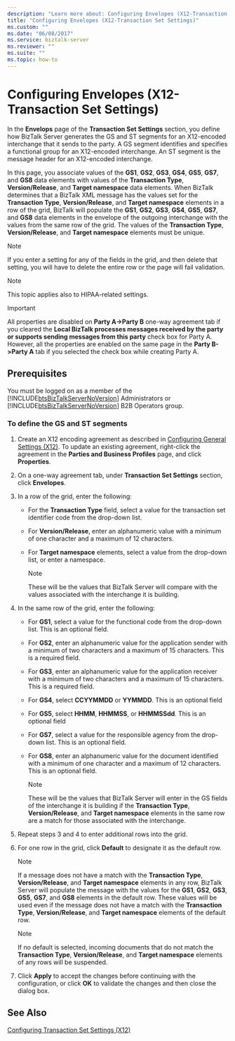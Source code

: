 ```yaml
---
description: "Learn more about: Configuring Envelopes (X12-Transaction Set Settings)"
title: "Configuring Envelopes (X12-Transaction Set Settings)"
ms.custom: ""
ms.date: "06/08/2017"
ms.service: biztalk-server
ms.reviewer: ""
ms.suite: ""
ms.topic: how-to
---
```

# Configuring Envelopes (X12-Transaction Set Settings)
In the **Envelops** page of the **Transaction Set Settings** section, you define how BizTalk Server generates the GS and ST segments for an X12-encoded interchange that it sends to the party. A GS segment identifies and specifies a functional group for an X12-encoded interchange. An ST segment is the message header for an X12-encoded interchange.  
  
 In this page, you associate values of the **GS1**, **GS2**, **GS3**, **GS4**, **GS5**, **GS7**, and **GS8** data elements with values of the **Transaction Type**, **Version/Release**, and **Target namespace** data elements. When BizTalk determines that a BizTalk XML message has the values set for the **Transaction Type**, **Version/Release**, and **Target namespace** elements in a row of the grid, BizTalk will populate the **GS1**, **GS2**, **GS3**, **GS4**, **GS5**, **GS7**, and **GS8** data elements in the envelope of the outgoing interchange with the values from the same row of the grid. The values of the **Transaction Type**, **Version/Release**, and **Target namespace** elements must be unique.  
  
> [!NOTE]
>  If you enter a setting for any of the fields in the grid, and then delete that setting, you will have to delete the entire row or the page will fail validation.  
  
> [!NOTE]
>  This topic applies also to HIPAA-related settings.  
  
> [!IMPORTANT]
>  All properties are disabled on **Party A->Party B** one-way agreement tab if you cleared the **Local BizTalk processes messages received by the party or supports sending messages from this party** check box for Party A. However, all the properties are enabled on the same page in the **Party B->Party A** tab if you selected the check box while creating Party A.  
  
## Prerequisites  
 You must be logged on as a member of the [!INCLUDE[btsBizTalkServerNoVersion](../includes/btsbiztalkservernoversion-md.md)] Administrators or [!INCLUDE[btsBizTalkServerNoVersion](../includes/btsbiztalkservernoversion-md.md)] B2B Operators group.  
  
### To define the GS and ST segments  
  
1.  Create an X12 encoding agreement as described in [Configuring General Settings (X12)](../core/configuring-general-settings-x12.md). To update an existing agreement, right-click the agreement in the **Parties and Business Profiles** page, and click **Properties**.  
  
2.  On a one-way agreement tab, under **Transaction Set Settings** section, click **Envelopes**.  
  
3.  In a row of the grid, enter the following:  
  
    -   For the **Transaction Type** field, select a value for the transaction set identifier code from the drop-down list.  
  
    -   For **Version/Release**, enter an alphanumeric value with a minimum of one character and a maximum of 12 characters.  
  
    -   For **Target namespace** elements, select a value from the drop-down list, or enter a namespace.  
  
        > [!NOTE]
        >  These will be the values that BizTalk Server will compare with the values associated with the interchange it is building.  
  
4.  In the same row of the grid, enter the following:  
  
    -   For **GS1**, select a value for the functional code from the drop-down list. This is an optional field.  
  
    -   For **GS2**, enter an alphanumeric value for the application sender with a minimum of two characters and a maximum of 15 characters. This is a required field.  
  
    -   For **GS3**, enter an alphanumeric value for the application receiver with a minimum of two characters and a maximum of 15 characters. This is a required field.  
  
    -   For **GS4**, select **CCYYMMDD** or **YYMMDD**. This is an optional field  
  
    -   For **GS5**, select **HHMM**, **HHMMSS**, or **HHMMSSdd**. This is an optional field  
  
    -   For **GS7**, select a value for the responsible agency from the drop-down list. This is an optional field.  
  
    -   For **GS8**, enter an alphanumeric value for the document identified with a minimum of one character and a maximum of 12 characters. This is an optional field.  
  
        > [!NOTE]
        >  These will be the values that BizTalk Server will enter in the GS fields of the interchange it is building if the **Transaction Type**, **Version/Release**, and **Target namespace** elements in the same row are a match for those associated with the interchange.  
  
5.  Repeat steps 3 and 4 to enter additional rows into the grid.  
  
6.  For one row in the grid, click **Default** to designate it as the default row.  
  
    > [!NOTE]
    >  If a message does not have a match with the **Transaction Type**, **Version/Release**, and **Target namespace** elements in any row, BizTalk Server will populate the message with the values for the **GS1**, **GS2**, **GS3**, **GS5**, **GS7**, and **GS8** elements in the default row. These values will be used even if the message does not have a match with the **Transaction Type**, **Version/Release**, and **Target namespace** elements of the default row.  
  
    > [!NOTE]
    >  If no default is selected, incoming documents that do not match the **Transaction Type**, **Version/Release**, and **Target namespace** elements of any rows will be suspended.  
  
7.  Click **Apply** to accept the changes before continuing with the configuration, or click **OK** to validate the changes and then close the dialog box.  
  
## See Also  
 [Configuring Transaction Set Settings (X12)](../core/configuring-transaction-set-settings-x12.md)
